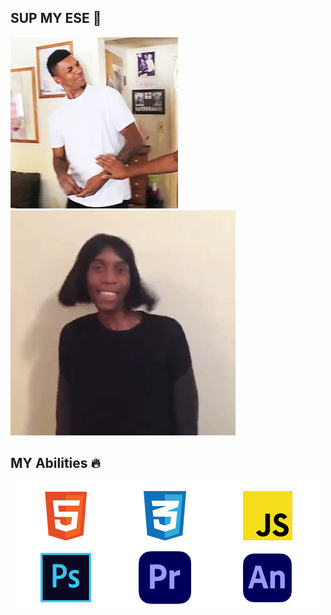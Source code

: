 ## SUP MY ESE 👊

![This is my expression when I see an error in the coding](what.webp) ![This is my expression when I no one error](1.webp)

## MY Abilities 🔥
![skill](Untitled-4.png)




<!--
**RamaRefin/RamaRefin** is a ✨ _special_ ✨ repository because its `README.md` (this file) appears on your GitHub profile.

Here are some ideas to get you started:

- 🔭 I’m currently working on ...
- 🌱 I’m currently learning ...
- 👯 I’m looking to collaborate on ...
- 🤔 I’m looking for help with ...
- 💬 Ask me about ...
- 📫 How to reach me: ...
- 😄 Pronouns: ...
- ⚡ Fun fact: ...
-->
